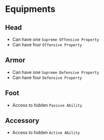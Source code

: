 # Equipments

## Head

- Can have one `Supreme Offensive Property`
- Can have four `Offensive Property`

## Armor

- Can have one `Supreme Defensive Property`
- Can have four `Defensive Property`

## Foot

- Access to hidden `Passive Ability`

## Accessory

- Access to hidden `Active Ability`